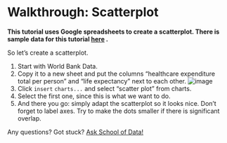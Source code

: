 Walkthrough: Scatterplot
========================

**This tutorial uses Google spreadsheets to create a scatterplot. There is sample data for this tutorial
[here](http://dump.tentacleriot.eu/wb-gdp-health-life.csv) .**

So let’s create a scatterplot.

1. Start with World Bank Data.
2. Copy it to a new sheet and put the columns “healthcare expenditure total per person” and “life expectancy” next to each other.
![image](http://farm9.staticflickr.com/8032/7982225274_2374aee969_o_d.png)
3. Click `insert` `charts...` and select “scatter plot” from charts.
4. Select the first one, since this is what we want to do.
5. And there you go: simply adapt the scatterplot so it looks nice.
Don’t forget to label axes. Try to make the dots smaller if there is significant overlap.

<div class="alert alert-info">Any questions? Got stuck? <a class="btn btn-large btn-info" href="http://ask.schoolofdata.org">Ask School of Data!</a></div>

